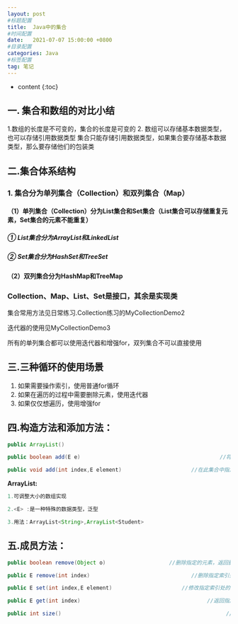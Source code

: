 ```yaml
---
layout: post
#标题配置
title:  Java中的集合
#时间配置
date:   2021-07-07 15:00:00 +0800
#目录配置
categories: Java
#标签配置
tag: 笔记
---
```


* content
{:toc}







##  一. 集合和数组的对比小结

1.数组的长度是不可变的，集合的长度是可变的
2. 数组可以存储基本数据类型，也可以存储引用数据类型
	集合只能存储引用数据类型，如果集合要存储基本数据类型，那么要存储他们的包装类

## 二.集合体系结构
### 1. 集合分为单列集合（Collection）和双列集合（Map）
#### （1）单列集合（Collection）分为List集合和Set集合（List集合可以存储重复元素，Set集合的元素不能重复）
##### 	① List集合分为ArrayList和LinkedList

##### 	② Set集合分为HashSet和TreeSet

#### （2）双列集合分为HashMap和TreeMap

### Collection、Map、List、Set是接口，其余是实现类

集合常用方法见日常练习.Collection练习的MyCollectionDemo2

迭代器的使用见MyCollectionDemo3

所有的单列集合都可以使用迭代器和增强for，双列集合不可以直接使用

## 三.三种循环的使用场景
1. 如果需要操作索引，使用普通for循环
2. 如果在遍历的过程中需要删除元素，使用迭代器
3. 如果仅仅想遍历，使用增强for

## 四.构造方法和添加方法：
```java
public ArrayList()                                                        //创建一个空的集合对象

public boolean add(E e)                                            //将指定的元素追加到此集合的末尾

public void add(int index,E element)                      //在此集合中指定位置插入指定的元素
```
**ArrayList<E>:**
```java
1.可调整大小的数组实现

2.<E> :是一种特殊的数据类型，泛型

3.用法：ArrayList<String>,ArrayList<Student>
```
## 五.成员方法：
```java
public boolean remove(Object o)                    //删除指定的元素，返回删除是否成功

public E remove(int index)                                //删除指定索引处的元素，返回被删除的元素

public E set(int index,E element)                      //修改指定索引处的元素，返回被修改的元素

public E get(int index)                                        //返回指定索引处的元素

public int size()                                                    //返回集合中的元素个数
```